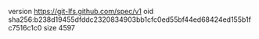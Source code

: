 version https://git-lfs.github.com/spec/v1
oid sha256:b238d19455dfddc2320834903bb1cfc0ed55bf44ed68424ed155b1fc7516c1c0
size 4597
